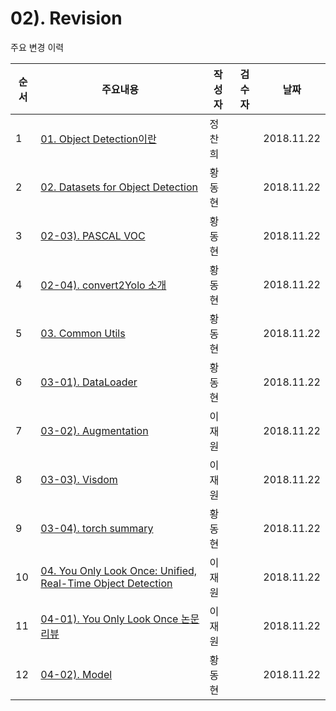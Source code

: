 # 02). Revision

주요 변경 이력



| 순서 | 주요내용                                                     | 작성자 | 검수자 | 날짜       |
| ---- | ------------------------------------------------------------ | ------ | ------ | ---------- |
| 1    | [01. Object Detection이란](posts/01_00_What_is_Object_Detection.md) | 정찬희 |        | 2018.11.22 |
| 2    | [02. Datasets for Object Detection](posts/02_00_Datasets_for_Object_Detection.md) | 황동현 |        | 2018.11.22 |
| 3    | [02-03). PASCAL VOC](posts/02_01_PASCAL_VOC.md)              | 황동현 |        | 2018.11.22 |
| 4    | [02-04). convert2Yolo 소개](posts/02_02_Convert2Yolo.md)     | 황동현 |        | 2018.11.22 |
| 5    | [03. Common Utils](posts/03_00_common_utils.md)              | 황동현 |        | 2018.11.22 |
| 6    | [03-01). DataLoader](posts/03_01_dataloader.md)              | 황동현 |        | 2018.11.22 |
| 7    | [03-02). Augmentation](posts/03_04_augmentation.md)          | 이재원 |        | 2018.11.22 |
| 8    | [03-03). Visdom](posts/03_05_visdom.md)                      | 이재원 |        | 2018.11.22 |
| 9    | [03-04). torch summary](posts/03_04_torchsummary.md)         | 황동현 |        | 2018.11.22 |
| 10   | [04. You Only Look Once: Unified, Real-Time Object Detection](posts/04_00_You_Only_Look_Once_Unified_Real_Time_Object_Detection.md) | 이재원 |        | 2018.11.22 |
| 11   | [04-01). You Only Look Once 논문 리뷰](posts/04_01_Review_of_YOLO_Paper.md) | 이재원 |        | 2018.11.22 |
| 12   | [04-02). Model](posts/04_02_Model.md)                        | 황동현 |        | 2018.11.22 |




